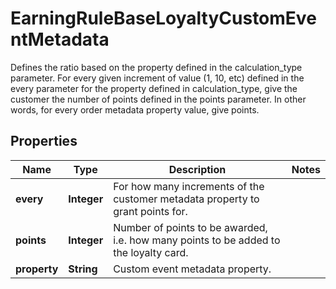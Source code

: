 

# EarningRuleBaseLoyaltyCustomEventMetadata

Defines the ratio based on the property defined in the calculation_type parameter. For every given increment of value (1, 10, etc) defined in the every parameter for the property defined in calculation_type, give the customer the number of points defined in the points parameter. In other words, for every order metadata property value, give points.

## Properties

| Name | Type | Description | Notes |
|------------ | ------------- | ------------- | -------------|
|**every** | **Integer** | For how many increments of the customer metadata property to grant points for. |  |
|**points** | **Integer** | Number of points to be awarded, i.e. how many points to be added to the loyalty card. |  |
|**property** | **String** |  Custom event metadata property. |  |



